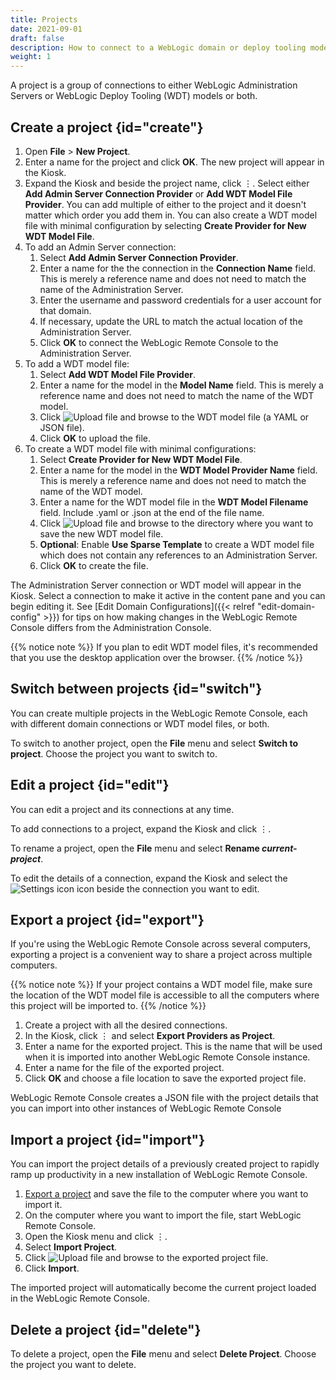 ```yaml
---
title: Projects
date: 2021-09-01
draft: false
description: How to connect to a WebLogic domain or deploy tooling model.
weight: 1
---
```


A project is a group of connections to either WebLogic Administration Servers or WebLogic Deploy Tooling (WDT) models or both.

## Create a project {id="create"}

1. Open **File** > **New Project**.
1. Enter a name for the project and click **OK**. The new project will appear in the Kiosk.
1. Expand the Kiosk and beside the project name, click &#x022EE;. Select either **Add Admin Server Connection Provider** or **Add WDT Model File Provider**. You can add multiple of either to the project and it doesn't matter which order you add them in. You can also create a WDT model file with minimal configuration by selecting **Create Provider for New WDT Model File**.
1. To add an Admin Server connection:
    1. Select **Add Admin Server Connection Provider**.
    1. Enter a name for the the connection in the **Connection Name** field. This is merely a reference name and does not need to match the name of the Administration Server.
    1. Enter the username and password credentials for a user account for that domain.
    1. If necessary, update the URL to match the actual location of the Administration Server.
    1. Click **OK** to connect the WebLogic Remote Console to the Administration Server.
1. To add a WDT model file:
    1. Select **Add WDT Model File Provider**.
    1. Enter a name for the model in the **Model Name** field. This is merely a reference name and does not need to match the name of the WDT model.
    1. Click ![Upload file](/weblogic-remote-console/choose-file-icon-blk_24x24.png) and browse to the WDT model file (a YAML or JSON file).
    1. Click **OK** to upload the file.
1. To create a WDT model file with minimal configurations:
    1. Select **Create Provider for New WDT Model File**.
    1. Enter a name for the model in the **WDT Model Provider Name** field. This is merely a reference name and does not need to match the name of the WDT model.
    1. Enter a name for the WDT model file in the **WDT Model Filename** field. Include .yaml or .json at the end of the file name.
    1. Click ![Upload file](/weblogic-remote-console/choose-directory-icon-blk_24x24.png) and browse to the directory where you want to save the new WDT model file.
    1. **Optional**: Enable **Use Sparse Template** to create a WDT model file which does not contain any references to an Administration Server.
    1. Click **OK** to create the file.

The Administration Server connection or WDT model will appear in the Kiosk. Select a connection to make it active in the content pane and you can begin editing it. See [Edit Domain Configurations]({{< relref "edit-domain-config" >}}) for tips on how making changes in the WebLogic Remote Console differs from the Administration Console.

{{% notice note %}}
If you plan to edit WDT model files, it's recommended that you use the desktop application over the browser.
{{% /notice %}}

## Switch between projects {id="switch"}

You can create multiple projects in the WebLogic Remote Console, each with different domain connections or WDT model files, or both.

To switch to another project, open the **File** menu and select **Switch to project**. Choose the project you want to switch to.

## Edit a project {id="edit"}
You can edit a project and its connections at any time.

To add connections to a project, expand the Kiosk and click &#x022EE;.

To rename a project, open the **File** menu and select **Rename *current-project***.

To edit the details of a connection, expand the Kiosk and select the ![Settings icon](/weblogic-remote-console/data-providers-manage-icon-brn_24x24.png) icon beside the connection you want to edit.


## Export a project {id="export"}

If you're using the WebLogic Remote Console across several computers, exporting a project is a convenient way to share a project across multiple computers.

{{% notice note %}}
If your project contains a WDT model file, make sure the location of the WDT model file is accessible to all the computers where this project will be imported to.
{{% /notice %}}

1. Create a project with all the desired connections.
1. In the Kiosk, click &#x022EE; and select **Export Providers as Project**.
1. Enter a name for the exported project. This is the name that will be used when it is imported into another WebLogic Remote Console instance.
1. Enter a name for the file of the exported project.
1. Click **OK** and choose a file location to save the exported project file.

WebLogic Remote Console creates a JSON file with the project details that you can import into other instances of WebLogic Remote Console

## Import a project {id="import"}

You can import the project details of a previously created project to rapidly ramp up productivity in a new installation of WebLogic Remote Console.

1. [Export a project](#export) and save the file to the computer where you want to import it.
1. On the computer where you want to import the file, start WebLogic Remote Console.
1. Open the Kiosk menu and click &#x022EE;.
1. Select **Import Project**.
1. Click ![Upload file](/weblogic-remote-console/choose-file-icon-blk_24x24.png) and browse to the exported project file.
1. Click **Import**.

The imported project will automatically become the current project loaded in the WebLogic Remote Console.


## Delete a project {id="delete"}

To delete a project, open the **File** menu and select **Delete Project**. Choose the project you want to delete.